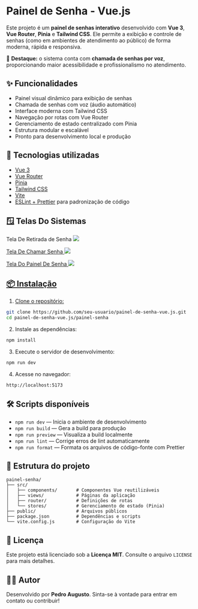 # Painel de Senha - Vue.js

Este projeto é um **painel de senhas interativo** desenvolvido com **Vue 3**, **Vue Router**, **Pinia** e **Tailwind CSS**. Ele permite a exibição e controle de senhas (como em ambientes de atendimento ao público) de forma moderna, rápida e responsiva.

📢 **Destaque:** o sistema conta com **chamada de senhas por voz**, proporcionando maior acessibilidade e profissionalismo no atendimento.

## ✨ Funcionalidades

- Painel visual dinâmico para exibição de senhas
- Chamada de senhas com voz (áudio automático)
- Interface moderna com Tailwind CSS
- Navegação por rotas com Vue Router
- Gerenciamento de estado centralizado com Pinia
- Estrutura modular e escalável
- Pronto para desenvolvimento local e produção

## 🚀 Tecnologias utilizadas

- [Vue 3](https://vuejs.org/)
- [Vue Router](https://router.vuejs.org/)
- [Pinia](https://pinia.vuejs.org/)
- [Tailwind CSS](https://tailwindcss.com/)
- [Vite](https://vitejs.dev/)
- [ESLint + Prettier](https://eslint.org/) para padronização de código

## 🪟 Telas Do Sistemas

Tela De Retirada de Senha
<a href="https://github.com/pehaalmeida"><img src="img-painel-cliente.svg" />

Tela De Chamar Senha
<a href="https://github.com/pehaalmeida"><img src="img-painel-funcionario.svg" />

Tela Do Painel De Senha
<a href="https://github.com/pehaalmeida"><img src="img-painel-senha.svg" />

## 📦 Instalação

1. Clone o repositório:

```bash
git clone https://github.com/seu-usuario/painel-de-senha-vue.js.git
cd painel-de-senha-vue.js/painel-senha
```

2. Instale as dependências:

```bash
npm install
```

3. Execute o servidor de desenvolvimento:

```bash
npm run dev
```

4. Acesse no navegador:

```
http://localhost:5173
```

## 🛠 Scripts disponíveis

- `npm run dev` — Inicia o ambiente de desenvolvimento
- `npm run build` — Gera a build para produção
- `npm run preview` — Visualiza a build localmente
- `npm run lint` — Corrige erros de lint automaticamente
- `npm run format` — Formata os arquivos de código-fonte com Prettier

## 📁 Estrutura do projeto

```
painel-senha/
├── src/
│   ├── components/       # Componentes Vue reutilizáveis
│   ├── views/            # Páginas da aplicação
│   ├── router/           # Definições de rotas
│   └── stores/           # Gerenciamento de estado (Pinia)
├── public/               # Arquivos públicos
├── package.json          # Dependências e scripts
└── vite.config.js        # Configuração do Vite
```

## 📄 Licença

Este projeto está licenciado sob a **Licença MIT**. Consulte o arquivo `LICENSE` para mais detalhes.

## 👨‍💻 Autor

Desenvolvido por **Pedro Augusto**. Sinta-se à vontade para entrar em contato ou contribuir!
